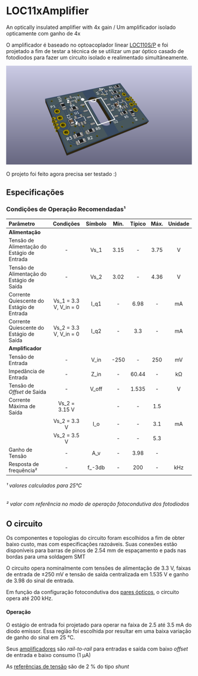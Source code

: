 # LOC11xAmplifier
An optically insulated amplifier with 4x gain / Um amplificador isolado opticamente com ganho de 4x

O amplificador é baseado no optoacoplador linear [LOC110S/P](circuit/kicadlib/datasheet/LOC110.pdf) e foi projetado a fim de testar a técnica de se utilizar um par óptico casado de fotodiodos para fazer um circuito isolado e realimentado simultâneamente.

![Visualização 3D da face superior da placa](/preview/LOC11xAmplifier_top_perspective.png)

O projeto foi feito agora precisa ser testado :)

## Especificações

### Condições de Operação Recomendadas¹

| Parâmetro | Condições | Símbolo | Mín. |Típico | Máx. | Unidade |
| :------- | :-------: | :-------: | :-------: | :-------: | :-------: | :-------: |
| **Alimentação** |
| Tensão de Alimentação do Estágio de Entrada | - | Vs_1 | 3.15 | - | 3.75 | V |
| Tensão de Alimentação do Estágio de Saída | - | Vs_2 | 3.02 | - | 4.36 | V |
| Corrente Quiescente do Estágio de Entrada | Vs_1 = 3.3 V, V_in = 0 | I_q1 | - | 6.98 | - | mA |
| Corrente Quiescente do Estágio de Saída | Vs_2 = 3.3 V, V_in = 0 | I_q2 | - | 3.3 | - | mA |
| **Amplificador** |
| Tensão de Entrada | - | V_in | -250 | - | 250 | mV |
| Impedância de Entrada |  - | Z_in | - | 60.44 | - | kΩ |
| Tensão de _Offset_ de Saída | - | V_off | - | 1.535 | - | V |
| Corrente Máxima de Saída | Vs_2 = 3.15 V |  | - | - | 1.5 |  |
|                          | Vs_2 = 3.3 V | I_o | - | - | 3.1 | mA |
|                          | Vs_2 = 3.5 V | | - | - | 5.3 |  |
| Ganho de Tensão |  - | A_v | - | 3.98 | - |  |
| Resposta de frequência² | - | f_-3db | - | 200 | - | kHz
###### ¹ valores calculados para 25°C
###### ² valor com referência no modo de operação fotocondutiva dos fotodiodos

## O circuito

Os componentes e topologias do circuito foram escolhidos a fim de obter baixo custo, mas com especificações razoáveis. Suas conexões estão disponíveis para barras de pinos de 2.54 mm de espaçamento e pads nas bordas para uma soldagem SMT

O circuito opera nominalmente com tensões de alimentação de 3.3 V, faixas de entrada de ±250 mV e tensão de saída centralizada em 1.535 V e ganho de 3.98 do sinal de entrada.

Em função da configuração fotocondutiva dos [pares ópticos](circuit/kicadlib/datasheet/LOC110.pdf), o circuito opera até 200 kHz. 

#### Operação

O estágio de entrada foi projetado para operar na faixa de 2.5 até 3.5 mA do diodo emissor. Essa região foi escolhida por resultar em uma baixa variação de ganho do sinal em 25 °C. 

Seus [amplificadores](circuit/kicadlib/datasheet/tlv9001.pdf) são _rail-to-rail_ para entradas e saída com baixo _offset_ de entrada e baixo consumo (1 μA)

As [referências de tensão](circuit/kicadlib/datasheet/lm4040-n.pdf) são de 2 % do tipo _shunt_ 
